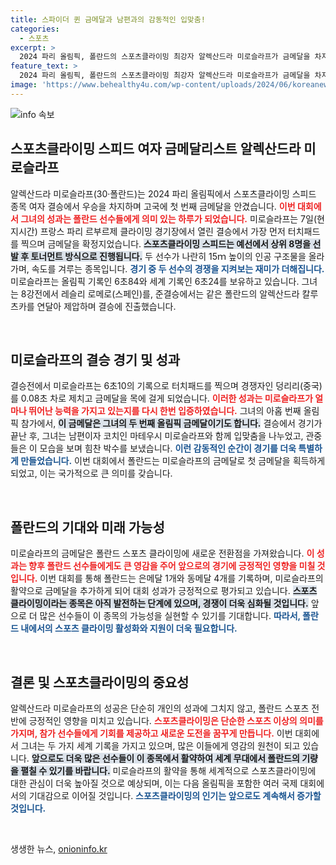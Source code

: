 ```yaml
---
title: 스파이더 퀸 금메달과 남편과의 감동적인 입맞춤!
categories:
  - 스포츠
excerpt: >
  2024 파리 올림픽, 폴란드의 스포츠클라이밍 최강자 알렉산드라 미로슬라프가 금메달을 차지하며 남편이자 코치와의 특별한 순간을 나눴습니다. 그녀의 놀라운 기록과 감동적인 승리는 대회에 잊지 못할 장면을 남겼습니다!
feature_text: >
  2024 파리 올림픽, 폴란드의 스포츠클라이밍 최강자 알렉산드라 미로슬라프가 금메달을 차지하며 남편이자 코치와의 특별한 순간을 나눴습니다. 그녀의 놀라운 기록과 감동적인 승리는 대회에 잊지 못할 장면을 남겼습니다!
image: 'https://www.behealthy4u.com/wp-content/uploads/2024/06/koreanews.jpg'
---
```


<p><img src="https://www.behealthy4u.com/wp-content/uploads/2024/06/koreanews.jpg" alt="info 속보" /></p>

<h2 data-ke-size="size26">스포츠클라이밍 스피드 여자 금메달리스트 알렉산드라 미로슬라프</h2>

<p data-ke-size="size16">알렉산드라 미로슬라프(30·폴란드)는 2024 파리 올림픽에서 스포츠클라이밍 스피드 종목 여자 결승에서 우승을 차지하며 고국에 첫 번째 금메달을 안겼습니다. <b><span style="color: #ee2323;">이번 대회에서 그녀의 성과는 폴란드 선수들에게 의미 있는 하루가 되었습니다.</span></b> 미로슬라프는 7일(현지시간) 프랑스 파리 르부르제 클라이밍 경기장에서 열린 결승에서 가장 먼저 터치패드를 찍으며 금메달을 확정지었습니다. <b><span style="background-color: #21538527;">스포츠클라이밍 스피드는 예선에서 상위 8명을 선발 후 토너먼트 방식으로 진행됩니다.</span></b> 두 선수가 나란히 15ｍ 높이의 인공 구조물을 올라가며, 속도를 겨루는 종목입니다. <b><span style="color: #1a5490;">경기 중 두 선수의 경쟁을 지켜보는 재미가 더해집니다.</span></b> 미로슬라프는 올림픽 기록인 6초84와 세계 기록인 6초24를 보유하고 있습니다. 그녀는 8강전에서 레슬리 로메로(스페인)를, 준결승에서는 같은 폴란드의 알렉산드라 칼루츠카를 연달아 제압하며 결승에 진출했습니다.</p>

<p data-ke-size="size16">&nbsp;</p>

<h2 data-ke-size="size26">미로슬라프의 결승 경기 및 성과</h2>

<p data-ke-size="size16">결승전에서 미로슬라프는 6초10의 기록으로 터치패드를 찍으며 경쟁자인 덩리리(중국)를 0.08초 차로 제치고 금메달을 목에 걸게 되었습니다. <b><span style="color: #ee2323;">이러한 성과는 미로슬라프가 얼마나 뛰어난 능력을 가지고 있는지를 다시 한번 입증하였습니다.</span></b> 그녀의 아홉 번째 올림픽 참가에서, <b><span style="background-color: #21538527;">이 금메달은 그녀의 두 번째 올림픽 금메달이기도 합니다.</span></b> 결승에서 경기가 끝난 후, 그녀는 남편이자 코치인 마테우시 미로슬라프와 함께 입맞춤을 나누었고, 관중들은 이 모습을 보며 힘찬 박수를 보냈습니다. <b><span style="color: #1a5490;">이런 감동적인 순간이 경기를 더욱 특별하게 만들었습니다.</span></b> 이번 대회에서 폴란드는 미로슬라프의 금메달로 첫 금메달을 획득하게 되었고, 이는 국가적으로 큰 의미를 갖습니다.</p>

<p data-ke-size="size16">&nbsp;</p>

<h2 data-ke-size="size26">폴란드의 기대와 미래 가능성</h2>

<p data-ke-size="size16">미로슬라프의 금메달은 폴란드 스포츠 클라이밍에 새로운 전환점을 가져왔습니다. <b><span style="color: #ee2323;">이 성과는 향후 폴란드 선수들에게도 큰 영감을 주어 앞으로의 경기에 긍정적인 영향을 미칠 것입니다.</span></b> 이번 대회를 통해 폴란드는 은메달 1개와 동메달 4개를 기록하며, 미로슬라프의 활약으로 금메달을 추가하게 되어 대회 성과가 긍정적으로 평가되고 있습니다. <b><span style="background-color: #21538527;">스포츠 클라이밍이라는 종목은 아직 발전하는 단계에 있으며, 경쟁이 더욱 심화될 것입니다.</span></b> 앞으로 더 많은 선수들이 이 종목의 가능성을 실현할 수 있기를 기대합니다. <b><span style="color: #1a5490;">따라서, 폴란드 내에서의 스포츠 클라이밍 활성화와 지원이 더욱 필요합니다.</span></b></p>

<p data-ke-size="size16">&nbsp;</p>

<h2 data-ke-size="size26">결론 및 스포츠클라이밍의 중요성</h2>

<p data-ke-size="size16">알렉산드라 미로슬라프의 성공은 단순히 개인의 성과에 그치지 않고, 폴란드 스포츠 전반에 긍정적인 영향을 미치고 있습니다. <b><span style="color: #ee2323;">스포츠클라이밍은 단순한 스포츠 이상의 의미를 가지며, 참가 선수들에게 기회를 제공하고 새로운 도전을 꿈꾸게 만듭니다.</span></b> 이번 대회에서 그녀는 두 가지 세계 기록을 가지고 있으며, 많은 이들에게 영감의 원천이 되고 있습니다. <b><span style="background-color: #21538527;">앞으로도 더욱 많은 선수들이 이 종목에서 활약하여 세계 무대에서 폴란드의 기량을 펼칠 수 있기를 바랍니다.</span></b> 미로슬라프의 활약을 통해 세계적으로 스포츠클라이밍에 대한 관심이 더욱 높아질 것으로 예상되며, 이는 다음 올림픽을 포함한 여러 국제 대회에서의 기대감으로 이어질 것입니다. <b><span style="color: #1a5490;">스포츠클라이밍의 인기는 앞으로도 계속해서 증가할 것입니다.</span></b></p>

<p data-ke-size="size16">&nbsp;</p>
생생한 뉴스, <a href="https://onioninfo.kr" rel="dofollow">onioninfo.kr</a>


